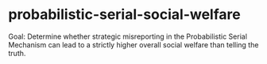 # probabilistic-serial-social-welfare
Goal: Determine whether strategic misreporting in the Probabilistic Serial Mechanism can lead to a strictly higher overall social welfare than telling the truth.
